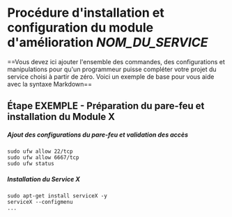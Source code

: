 # Procédure d'installation et configuration du module d'amélioration *NOM_DU_SERVICE*
==Vous devez ici ajouter l'ensemble des commandes, des configurations et manipulations pour qu'un programmeur puisse compléter votre projet du service choisi à partir de zéro. Voici un exemple de base pour vous aide avec la syntaxe Markdown==

## Étape EXEMPLE - Préparation du pare-feu et installation du Module X

##### Ajout des configurations du pare-feu et validation des accès
```
sudo ufw allow 22/tcp
sudo ufw allow 6667/tcp
sudo ufw status
```

##### Installation du Service X
```
sudo apt-get install serviceX -y
serviceX --configmenu
...
```